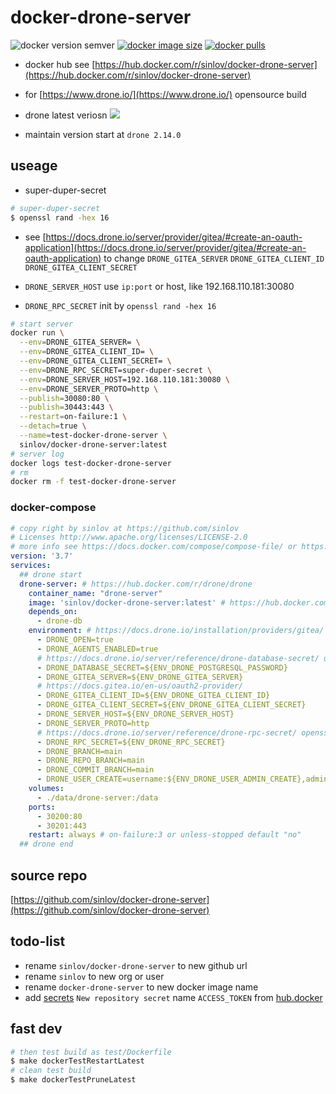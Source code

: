 # docker-drone-server

![docker version semver](https://img.shields.io/docker/v/sinlov/docker-drone-server?sort=semver)
[![docker image size](https://img.shields.io/docker/image-size/sinlov/docker-drone-server)](https://hub.docker.com/r/sinlov/docker-drone-server)
[![docker pulls](https://img.shields.io/docker/pulls/sinlov/docker-drone-server)](https://hub.docker.com/r/sinlov/docker-drone-server/tags?page=1&ordering=last_updated)

- docker hub see [https://hub.docker.com/r/sinlov/docker-drone-server](https://hub.docker.com/r/sinlov/docker-drone-server)

- for [https://www.drone.io/](https://www.drone.io/) opensource build

- drone latest veriosn [![](https://img.shields.io/github/v/release/harness/drone?label=drone&logo=drone&style=social)](https://github.com/harness/drone/releases)

- maintain version start at `drone 2.14.0`

## useage

- super-duper-secret

```bash
# super-duper-secret
$ openssl rand -hex 16
```

- see [https://docs.drone.io/server/provider/gitea/#create-an-oauth-application](https://docs.drone.io/server/provider/gitea/#create-an-oauth-application) to change `DRONE_GITEA_SERVER` `DRONE_GITEA_CLIENT_ID` `DRONE_GITEA_CLIENT_SECRET`

- `DRONE_SERVER_HOST` use `ip:port` or host, like 192.168.110.181:30080
- `DRONE_RPC_SECRET` init by `openssl rand -hex 16`

```bash
# start server
docker run \
  --env=DRONE_GITEA_SERVER= \
  --env=DRONE_GITEA_CLIENT_ID= \
  --env=DRONE_GITEA_CLIENT_SECRET= \
  --env=DRONE_RPC_SECRET=super-duper-secret \
  --env=DRONE_SERVER_HOST=192.168.110.181:30080 \
  --env=DRONE_SERVER_PROTO=http \
  --publish=30080:80 \
  --publish=30443:443 \
  --restart=on-failure:1 \
  --detach=true \
  --name=test-docker-drone-server \
  sinlov/docker-drone-server:latest
# server log
docker logs test-docker-drone-server
# rm
docker rm -f test-docker-drone-server
```

### docker-compose

```yml
# copy right by sinlov at https://github.com/sinlov
# Licenses http://www.apache.org/licenses/LICENSE-2.0
# more info see https://docs.docker.com/compose/compose-file/ or https://docker.github.io/compose/compose-file/
version: '3.7'
services:
  ## drone start
  drone-server: # https://hub.docker.com/r/drone/drone
    container_name: "drone-server"
    image: 'sinlov/docker-drone-server:latest' # https://hub.docker.com/r/sinlov/docker-drone-server some as https://hub.docker.com/r/drone/drone/tags
    depends_on:
      - drone-db
    environment: # https://docs.drone.io/installation/providers/gitea/
      - DRONE_OPEN=true
      - DRONE_AGENTS_ENABLED=true
      # https://docs.drone.io/server/reference/drone-database-secret/ use DRONE_DATABASE_DATASOURCE or openssl rand -hex 16 for sqlite3
      - DRONE_DATABASE_SECRET=${ENV_DRONE_POSTGRESQL_PASSWORD}
      - DRONE_GITEA_SERVER=${ENV_DRONE_GITEA_SERVER}
      # https://docs.gitea.io/en-us/oauth2-provider/
      - DRONE_GITEA_CLIENT_ID=${ENV_DRONE_GITEA_CLIENT_ID}
      - DRONE_GITEA_CLIENT_SECRET=${ENV_DRONE_GITEA_CLIENT_SECRET}
      - DRONE_SERVER_HOST=${ENV_DRONE_SERVER_HOST}
      - DRONE_SERVER_PROTO=http
      # https://docs.drone.io/server/reference/drone-rpc-secret/ openssl rand -hex 16
      - DRONE_RPC_SECRET=${ENV_DRONE_RPC_SECRET}
      - DRONE_BRANCH=main
      - DRONE_REPO_BRANCH=main
      - DRONE_COMMIT_BRANCH=main
      - DRONE_USER_CREATE=username:${ENV_DRONE_USER_ADMIN_CREATE},admin:true # https://docs.drone.io/server/reference/drone-user-create/ let ENV_DRONE_USER_ADMIN_CREATE be admin to open Trusted
    volumes:
      - ./data/drone-server:/data
    ports:
      - 30200:80
      - 30201:443
    restart: always # on-failure:3 or unless-stopped default "no"
  ## drone end
```

## source repo

[https://github.com/sinlov/docker-drone-server](https://github.com/sinlov/docker-drone-server)

## todo-list

- rename `sinlov/docker-drone-server` to new github url
- rename `sinlov` to new org or user
- rename `docker-drone-server` to new docker image name
- add [secrets](https://github.com/sinlov/docker-drone-server/settings/secrets/actions) `New repository secret` name `ACCESS_TOKEN` from [hub.docker](https://hub.docker.com/settings/security)

## fast dev

```bash
# then test build as test/Dockerfile
$ make dockerTestRestartLatest
# clean test build
$ make dockerTestPruneLatest
```
